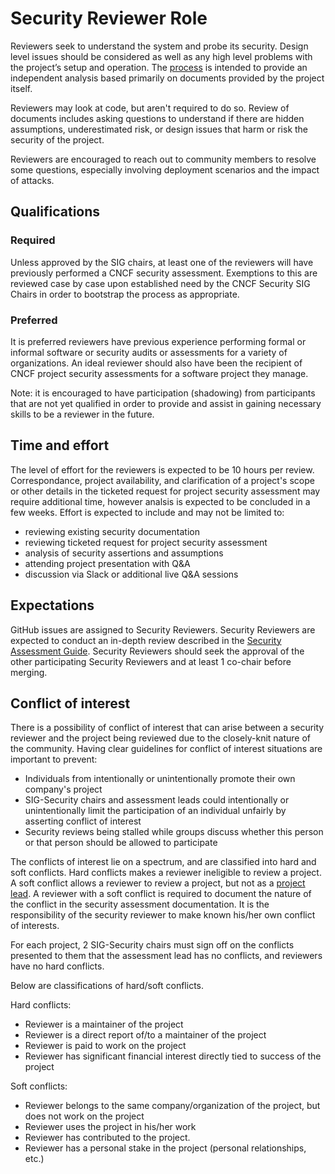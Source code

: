 # Security Reviewer Role

Reviewers seek to understand the system and probe its security.
Design level issues should be considered as well as any high
level problems with the project’s setup and operation. The [process](./)
is intended to provide an independent analysis based primarily on documents
provided by the project itself.

Reviewers may look at code, but aren't required to do so. Review of
documents includes asking questions to understand if there are hidden
assumptions, underestimated risk, or design issues that harm or risk
the security of the project.

Reviewers are encouraged to reach out to community members to resolve
some questions, especially involving deployment scenarios and the impact
of attacks.

## Qualifications

### Required 

Unless approved by the SIG chairs, at least one of the reviewers will have previously performed a CNCF security assessment.  Exemptions to this are reviewed case by case upon established need by the CNCF Security SIG Chairs in order to bootstrap the process as appropriate.

### Preferred

It is preferred reviewers have previous experience performing formal or informal software or security audits or assessments for a variety of organizations.  An ideal reviewer should also have been the recipient of CNCF project security assessments for a software project they manage.  

Note: it is encouraged to have participation (shadowing) from participants that are not yet qualified in order to provide and assist in gaining necessary skills to be a reviewer in the future.

## Time and effort

The level of effort for the reviewers is expected to be 10 hours per review. Correspondance, project availability, and clarification of a project's scope or other details in the ticketed request for project security assessment may require additional time, however analsis is expected to be concluded in a few weeks.  Effort is expected to include and may not be limited to:
* reviewing existing security documentation
* reviewing ticketed request for project security assessment
* analysis of security assertions and assumptions
* attending project presentation with Q&A
* discussion via Slack or additional live Q&A sessions

## Expectations

GitHub issues are assigned to Security Reviewers. Security Reviewers are
expected to conduct an in-depth review described in the [Security Assessment
Guide](./). Security Reviewers should seek the approval of the other
participating Security Reviewers and at least 1 co-chair before merging.

## Conflict of interest

There is a possibility of conflict of interest that can arise between a security reviewer and
the project being reviewed due to the closely-knit nature of the community. Having clear
guidelines for conflict of interest situations are important to prevent:

- Individuals from intentionally or unintentionally promote their own company's project
- SIG-Security chairs and assessment leads could intentionally or unintentionally limit the participation of an individual unfairly by asserting conflict of interest
- Security reviews being stalled while groups discuss whether this person or that person should be allowed to participate

The conflicts of interest lie on a spectrum, and are classified into hard and soft conflicts.
Hard conflicts makes a reviewer ineligible to review a project.
A soft conflict allows a reviewer to review a project, but not as a [project lead](./project-lead.md).
A reviewer with a soft conflict is required to document the nature of the conflict in the
security assessment documentation. It is the responsibility of the security reviewer
to make known his/her own conflict of interests.

For each project, 2 SIG-Security chairs must sign off on the conflicts presented to them that the assessment lead has no conflicts, and reviewers have no hard conflicts.

Below are classifications of hard/soft conflicts.

Hard conflicts:
- Reviewer is a maintainer of the project
- Reviewer is a direct report of/to a maintainer of the project
- Reviewer is paid to work on the project
- Reviewer has significant financial interest directly tied to success of the project

Soft conflicts:
- Reviewer belongs to the same company/organization of the project, but does not work on the project
- Reviewer uses the project in his/her work
- Reviewer has contributed to the project.
- Reviewer has a personal stake in the project (personal relationships, etc.)
